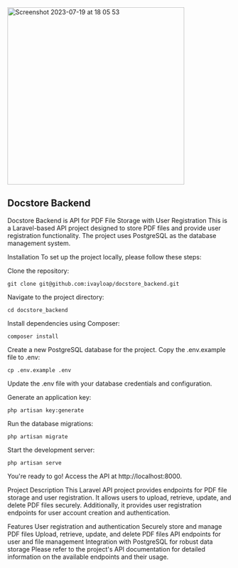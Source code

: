 
<img width="398" alt="Screenshot 2023-07-19 at 18 05 53" src="https://github.com/ivayloap/docstore_backend/assets/5279266/ebce8a9e-b8cd-401d-ac84-60c9d70b3a91">

## Docstore Backend

Docstore Backend is API for PDF File Storage with User Registration
This is a Laravel-based API project designed to store PDF files and provide user registration functionality. The project uses PostgreSQL as the database management system.

Installation
To set up the project locally, please follow these steps:

Clone the repository:

```shell
git clone git@github.com:ivayloap/docstore_backend.git
```

Navigate to the project directory:
```
cd docstore_backend
```

Install dependencies using Composer:
``` shell
composer install
```

Create a new PostgreSQL database for the project.
Copy the .env.example file to .env:

``` shell
cp .env.example .env
```

Update the .env file with your database credentials and configuration.

Generate an application key:

``` shell
php artisan key:generate
```
Run the database migrations:

``` shell
php artisan migrate
```

Start the development server:

``` shell
php artisan serve
```

You're ready to go! Access the API at http://localhost:8000.

Project Description
This Laravel API project provides endpoints for PDF file storage and user registration. It allows users to upload, retrieve, update, and delete PDF files securely. Additionally, it provides user registration endpoints for user account creation and authentication.

Features
User registration and authentication
Securely store and manage PDF files
Upload, retrieve, update, and delete PDF files
API endpoints for user and file management
Integration with PostgreSQL for robust data storage
Please refer to the project's API documentation for detailed information on the available endpoints and their usage.
